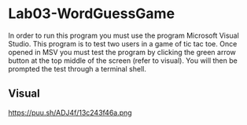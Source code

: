 # Lab03-WordGuessGame

In order to run this program you must use the program Microsoft Visual Studio.
This program is to test two users in a game of tic tac toe.
Once opened in MSV you must test the program by clicking the green arrow button at the top middle of the screen (refer to visual). You will then be prompted the test through a terminal shell.

## Visual

https://puu.sh/ADJ4f/13c243f46a.png
